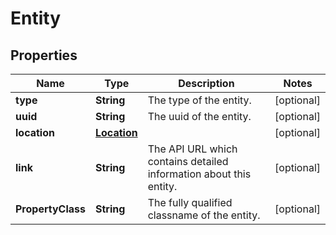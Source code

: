 
# Entity

## Properties
Name | Type | Description | Notes
------------ | ------------- | ------------- | -------------
**type** | **String** | The type of the entity. |  [optional]
**uuid** | **String** | The uuid of the entity. |  [optional]
**location** | [**Location**](Location.md) |  |  [optional]
**link** | **String** | The API URL which contains detailed information about this entity. |  [optional]
**PropertyClass** | **String** | The fully qualified classname of the entity. |  [optional]



